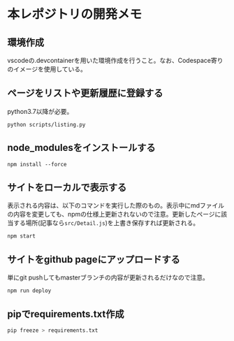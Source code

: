 # 本レポジトリの開発メモ
## 環境作成
vscodeの.devcontainerを用いた環境作成を行うこと。なお、Codespace寄りのイメージを使用している。

## ページをリストや更新履歴に登録する
python3.7以降が必要。
```
python scripts/listing.py
```

## node_modulesをインストールする
```
npm install --force
```


## サイトをローカルで表示する
表示される内容は、以下のコマンドを実行した際のもの。表示中にmdファイルの内容を変更しても、npmの仕様上更新されないので注意。更新したページに該当する場所(記事なら`src/Detail.js`)を上書き保存すれば更新される。
```
npm start
```

## サイトをgithub pageにアップロードする
単にgit pushしてもmasterブランチの内容が更新されるだけなので注意。
```
npm run deploy
```

## pipでrequirements.txt作成
```bash
pip freeze > requirements.txt
```